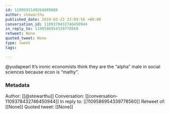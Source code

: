 ```yaml
---
id: 1109593149264089089
author: stewarthu
published_date: 2019-03-23 23:09:56 +00:00
conversation_id: 1109378432746450944
in_reply_to: 1109586954339778560
retweet: None
quoted_tweet: None
type: tweet
tags:

---
```


@yudapearl It’s ironic economists think they are the “alpha” male in social sciences because econ is “mathy”.

### Metadata

Author: [[@stewarthu]]
Conversation: [[conversation-1109378432746450944]]
In reply to: [[1109586954339778560]]
Retweet of: [[None]]
Quoted tweet: [[None]]
